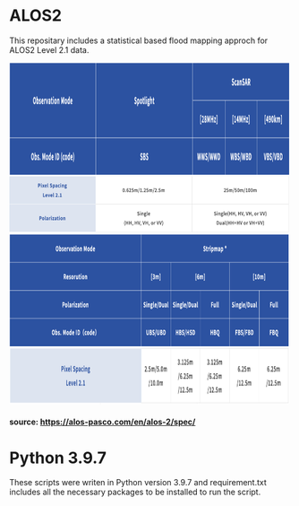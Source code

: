 # ALOS2

This repositary includes a statistical based flood mapping approch for ALOS2 Level 2.1 data.

<img src="./images/obsmode_topic1.png"  width="500" height="200">
<img src="./images/obsmode1.png"  width="500" height="100">
<img src="./images/obsmode_topic2.png"  width="500" height="200">
<img src="./images/obsmode2.png"  width="500" height="100">

#### source: https://alos-pasco.com/en/alos-2/spec/

# Python 3.9.7

These scripts were writen in Python version 3.9.7 and requirement.txt includes all the necessary packages to be installed  to run the script.


